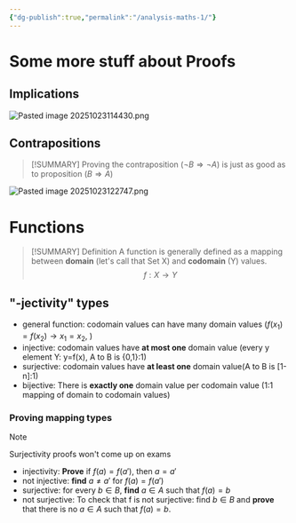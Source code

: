 ```yaml
---
{"dg-publish":true,"permalink":"/analysis-maths-1/"}
---
```


# Some more stuff about Proofs
## Implications
![Pasted image 20251023114430.png](/img/user/Attachments/Pasted%20image%2020251023114430.png)
## Contrapositions
> [!SUMMARY]
> Proving the contraposition ($\lnot B ⇒ \lnot A$) is just as good as to proposition  ($B ⇒ A$) 

![Pasted image 20251023122747.png](/img/user/Attachments/Pasted%20image%2020251023122747.png)
# Functions

> [!SUMMARY] Definition
> A function is generally defined as a mapping between **domain** (let's call that Set X) and **codomain** (Y) values.
> $$
f: X \rightarrow Y
$$

## "-jectivity" types

- general function: codomain values can have many domain values ($f(x_1)=f(x_2) \rightarrow x_1=x_2$, )
- injective: codomain values have **at most one** domain value (every y element Y: y=f(x), A to B is {0,1}:1)
- surjective: codomain values have **at least one** domain value(A to B is \[1-n\]:1)
- bijective: There is **exactly one** domain value per codomain value (1:1 mapping of domain to codomain values)
### Proving mapping types

> [!NOTE] 
> Surjectivity proofs won't come up on exams

- injectivity: **Prove** if $f(a) = f(a')$, then $a=a'$
- not injective: **find** $a \neq a'$ for $f(a) = f(a')$
- surjective: for every $b \in B$, **find** $a \in A$ such that $f(a) = b$ 
- not surjective: To check that f is not surjective: find $b ∈ B$ and **prove** that there is no $a ∈ A$ such that $f(a) = b$.

